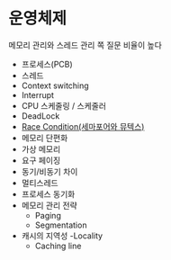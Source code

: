 # 운영체제
메모리 관리와 스레드 관리 쪽 질문 비율이 높다
- 프로세스(PCB)
- 스레드
- Context switching
- Interrupt
- CPU 스케줄링 / 스케줄러
- DeadLock
- [Race Condition(세마포어와 뮤텍스)](https://github.com/AucSuSu/CS-study/blob/main/OS/os_raceCondition.md)
- 메모리 단편화
- 가상 메모리 
- 요구 페이징
- 동기/비동기 차이
- 멀티스레드
- 프로세스 동기화
- 메모리 관리 전략
  - Paging
  - Segmentation
- 캐시의 지역성
  -Locality
  - Caching line
